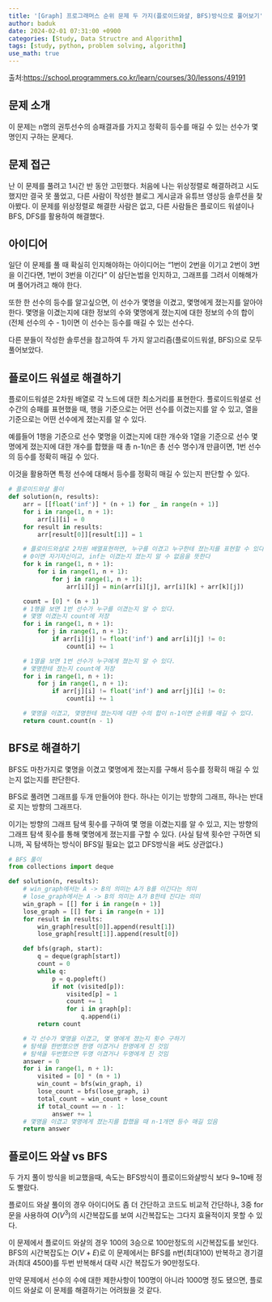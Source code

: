 ```yaml
---
title: '[Graph] 프로그래머스 순위 문제 두 가지(플로이드와샬, BFS)방식으로 풀어보기'
author: baduk
date: 2024-02-01 07:31:00 +0900
categories: [Study, Data Structre and Algorithm]
tags: [study, python, problem solving, algorithm]
use_math: true
---
```

출처:<https://school.programmers.co.kr/learn/courses/30/lessons/49191>

## 문제 소개
이 문제는 n명의 권투선수의 승패결과를 가지고 정확히 등수를 매길 수 있는 선수가 몇명인지 구하는 문제다.

## 문제 접근
난 이 문제를 풀려고 1시간 반 동안 고민했다. 처음에 나는 위상정렬로 해결하려고 시도 했지만 결국 못 풀었고, 다른 사람이 작성한 블로그 게시글과 유튜브 영상등 솔루션을 찾아봤다. 이 문제를 위상정렬로 해결한 사람은 없고, 다른 사람들은 플로이드 워셜이나 BFS, DFS를 활용하여 해결했다.

## 아이디어
일단 이 문제를 풀 때 확실히 인지해야하는 아이디어는 “1번이 2번을 이기고 2번이 3번을 이긴다면, 1번이 3번을 이긴다” 이 삼단논법을 인지하고, 그래프를 그려서 이해해가며 풀어가려고 해야 한다.

또한 한 선수의 등수를 알고싶으면, 이 선수가 몇명을 이겼고, 몇명에게 졌는지를 알아야 한다. 몇명을 이겼는지에 대한 정보의 수와 몇명에게 졌는지에 대한 정보의 수의 합이 (전체 선수의 수 - 1)이면 이 선수는 등수를 매길 수 있는 선수다.

다른 분들이 작성한 솔루션을 참고하여 두 가지 알고리즘(플로이드워셜, BFS)으로 모두 풀어보았다.

## 플로이드 워셜로 해결하기
플로이드워셜은 2차원 배열로 각 노드에 대한 최소거리를 표현한다. 플로이드워셜로 선수간의 승패를 표현했을 때, 행을 기준으로는 어떤 선수를 이겼는지를 알 수 있고, 열을 기준으로는 어떤 선수에게 졌는지를 알 수 있다.

예를들어 1행을 기준으로 선수 몇명을 이겼는지에 대한 개수와 1열을 기준으로 선수 몇명에게 졌는지에 대한 개수를 합했을 때 총 n-1(n은 총 선수 명수)개 만큼이면, 1번 선수의 등수를 정확히 매길 수 있다.

이것을 활용하면 특정 선수에 대해서 등수를 정확히 매길 수 있는지 판단할 수 있다.
```python
# 플로이드와샬 풀이
def solution(n, results):
    arr = [[float('inf')] * (n + 1) for _ in range(n + 1)]
    for i in range(1, n + 1):
        arr[i][i] = 0
    for result in results:
        arr[result[0]][result[1]] = 1

    # 플로이드와샬로 2차원 배열표현하면, 누구를 이겼고 누구한테 졌는지를 표현할 수 있다.
    # 0이면 자기자신이고, inf는 이겼는지 졌는지 알 수 없음을 뜻한다
    for k in range(1, n + 1):
        for i in range(1, n + 1):
            for j in range(1, n + 1):
                arr[i][j] = min(arr[i][j], arr[i][k] + arr[k][j])

    count = [0] * (n + 1)
    # 1행을 보면 1번 선수가 누구를 이겼는지 알 수 있다.
    # 몇명 이겼는지 count에 저장
    for i in range(1, n + 1):
        for j in range(1, n + 1):
            if arr[i][j] != float('inf') and arr[i][j] != 0:
                count[i] += 1

    # 1열을 보면 1번 선수가 누구에게 졌는지 알 수 있다.
    # 몇명한테 졌는지 count에 저장
    for i in range(1, n + 1):
        for j in range(1, n + 1):
            if arr[j][i] != float('inf') and arr[j][i] != 0:
                count[i] += 1

    # 몇명을 이겼고, 몇명한테 졌는지에 대한 수의 합이 n-1이면 순위를 매길 수 있다.
    return count.count(n - 1)
```

## BFS로 해결하기
BFS도 마찬가지로 몇명을 이겼고 몇명에게 졌는지를 구해서 등수를 정확히 매길 수 있는지 없는지를 판단한다.

BFS로 풀려면 그래프를 두개 만들어야 한다. 하나는 이기는 방향의 그래프, 하나는 반대로 지는 방향의 그래프다.

이기는 방향의 그래프 탐색 횟수를 구하여 몇 명을 이겼는지를 알 수 있고, 지는 방향의 그래프 탐색 횟수를 통해 몇명에게 졌는지를 구할 수 있다. (사실 탐색 횟수만 구하면 되니까, 꼭 탐색하는 방식이 BFS일 필요는 없고 DFS방식을 써도 상관없다.)

```python
# BFS 풀이
from collections import deque

def solution(n, results):
    # win_graph에서는 A -> B의 의미는 A가 B를 이긴다는 의미
    # lose_graph에서는 A -> B의 의미는 A가 B한테 진다는 의미
    win_graph = [[] for i in range(n + 1)]
    lose_graph = [[] for i in range(n + 1)]
    for result in results:
        win_graph[result[0]].append(result[1])
        lose_graph[result[1]].append(result[0])

    def bfs(graph, start):
        q = deque(graph[start])
        count = 0
        while q:
            p = q.popleft()
            if not (visited[p]):
                visited[p] = 1
                count += 1
                for i in graph[p]:
                    q.append(i)
        return count

    # 각 선수가 몇명을 이겼고, 몇 명에게 졌는지 횟수 구하기
    # 탐색을 한번했으면 한명 이겼거나 한명에게 진 것임
    # 탐색을 두번했으면 두명 이겼거나 두명에게 진 것임
    answer = 0
    for i in range(1, n + 1):
        visited = [0] * (n + 1)
        win_count = bfs(win_graph, i)
        lose_count = bfs(lose_graph, i)
        total_count = win_count + lose_count
        if total_count == n - 1:
            answer += 1
    # 몇명을 이겼고 몇명에게 졌는지를 합했을 때 n-1개면 등수 매길 있음
    return answer
```

## 플로이드 와샬 vs BFS
두 가지 풀이 방식을 비교했을때, 속도는 BFS방식이 플로이드와샬방식 보다 9~10배 정도 빨랐다.

플로이드 와샬 풀이의 경우 아이디어도 좀 더 간단하고 코드도 비교적 간단하나, 3중 for문을 사용하여 $O(V^3)$의 시간복잡도를 보여 시간복잡도는 그다지 효율적이지 못할 수 있다.

이 문제에서 플로이드 와샬의 경우 100의 3승으로 100만정도의 시간복잡도를 보인다. BFS의 시간복잡도는 $O(V+E)$로 이 문제에서는 BFS를 n번(최대100) 반복하고 경기결과(최대 4500)를 두번 반복해서 대략 시간 복잡도가 90만정도다.

만약 문제에서 선수의 수에 대한  제한사항이 100명이 아니라 1000명 정도 됐으면, 플로이드 와샬로 이 문제를 해결하기는 어려웠을 것 같다.